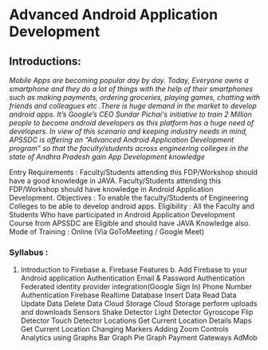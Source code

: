 # Advanced Android Application Development 

## Introductions: 

*Mobile Apps are becoming popular day by day. Today, Everyone owns a smartphone and they do a lot of things with the help of their smartphones such as making payments, ordering groceries, playing games, chatting with friends and colleagues etc .There is huge demand in the market to develop android apps. It’s Google’s CEO Sundar Pichai's initiative to train 2 Million people to become android developers as this platform has a huge need of developers.
In view of this scenario and keeping industry needs in mind, APSSDC is offering an “Advanced Android Application Development program” so that the faculty/students across engineering colleges in the state of Andhra Pradesh gain App Development knowledge*

Entry Requirements :
Faculty/Students attending this FDP/Workshop should have a good knowledge in JAVA.
Faculty/Students attending this FDP/Workshop should have knowledge in Android Application Development.
Objectives :
To enable the faculty/Students of Engineering Colleges to be able to develop android apps.
Eligibility :
All the Faculty and Students Who have participated in Android Application Development Course from APSSDC are Eligible and should have JAVA Knowledge also.
Mode of Training :
Online (Via GoToMeeting / Google Meet)



### Syllabus :
1. Introduction to Firebase
    a. Firebase Features
    b. Add Firebase to your Android application
Authentication
Email & Password Authentication
Federated identity provider integration(Google Sign In)
Phone Number Authentication
Firebase Realtime Database
Insert Data
Read Data
Update Data
Delete Data
Cloud Storage
Cloud Storage perform uploads and downloads
Sensors
Shake Detector
Light Detector
Gyroscope
Flip Detector
Touch Detector
Locations
Get Current Location Details
Maps
Get Current Location 
Changing Markers
Adding Zoom Controls
Analytics using Graphs
Bar Graph
Pie Graph
Payment Gateways
AdMob
